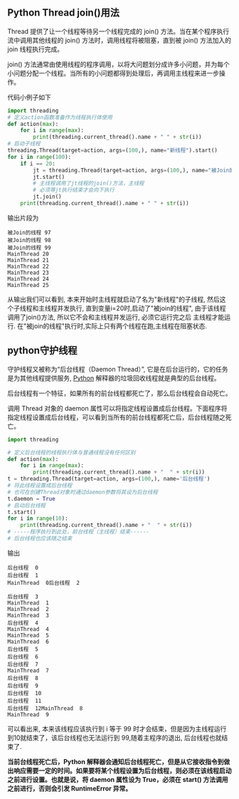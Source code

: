 ## Python Thread join()用法

Thread 提供了让一个线程等待另一个线程完成的 join() 方法。当在某个程序执行流中调用其他线程的 join() 方法时，调用线程将被阻塞，直到被 join() 方法加入的 join 线程执行完成。

join() 方法通常由使用线程的程序调用，以将大问题划分成许多小问题，并为每个小问题分配一个线程。当所有的小问题都得到处理后，再调用主线程来进一步操作。



代码小例子如下

```python
import threading
# 定义action函数准备作为线程执行体使用
def action(max):
    for i in range(max):
        print(threading.current_thread().name + " " + str(i))
# 启动子线程
threading.Thread(target=action, args=(100,), name="新线程").start()
for i in range(100):
    if i == 20:
        jt = threading.Thread(target=action, args=(100,), name="被Join的线程")
        jt.start()
        # 主线程调用了jt线程的join()方法，主线程
        # 必须等jt执行结束才会向下执行
        jt.join()
    print(threading.current_thread().name + " " + str(i))
```

输出片段为

```
被Join的线程 97
被Join的线程 98
被Join的线程 99
MainThread 20
MainThread 21
MainThread 22
MainThread 23
MainThread 24
MainThread 25

```

从输出我们可以看到, 本来开始时主线程就启动了名为"新线程"的子线程, 然后这个子线程和主线程并发执行, 直到变量i=20时,启动了"被join的线程", 由于该线程调用了join()方法, 所以它不会和主线程并发运行, 必须它运行完之后 主线程才能运行. 在"被join的线程"执行时,实际上只有两个线程在跑,主线程在阻塞状态.



## python守护线程

守护线程又被称为“后台线程（Daemon Thread）”, 它是在后台运行的，它的任务是为其他线程提供服务, [Python](http://c.biancheng.net/python/) 解释器的垃圾回收线程就是典型的后台线程。

后台线程有一个特征，如果所有的前台线程都死亡了，那么后台线程会自动死亡。

调用 Thread 对象的 daemon 属性可以将指定线程设置成后台线程。下面程序将指定线程设置成后台线程，可以看到当所有的前台线程都死亡后，后台线程随之死亡。

```python
import threading

# 定义后台线程的线程执行体与普通线程没有任何区别
def action(max):
    for i in range(max):
        print(threading.current_thread().name + "  " + str(i))
t = threading.Thread(target=action, args=(100,), name='后台线程')
# 将此线程设置成后台线程
# 也可在创建Thread对象时通过daemon参数将其设为后台线程
t.daemon = True
# 启动后台线程
t.start()
for i in range(10):
    print(threading.current_thread().name + "  " + str(i))
# -----程序执行到此处，前台线程（主线程）结束------
# 后台线程也应该随之结束
```

输出

```
后台线程  0
后台线程  1
MainThread  0后台线程  2

后台线程  3
MainThread  1
MainThread  2
MainThread  3
后台线程  4
MainThread  4
MainThread  5
MainThread  6
后台线程  5
后台线程  6
后台线程  7
MainThread  7
后台线程  8
后台线程  9
后台线程  10
后台线程  11
后台线程  12MainThread  8
MainThread  9
```

可以看出来, 本来该线程应该执行到 i 等于 99 时才会结束，但是因为主线程运行到10就结束了，该后台线程也无法运行到 99,随着主程序的退出, 后台线程也就结束了.

**当前台线程死亡后，Python 解释器会通知后台线程死亡，但是从它接收指令到做出响应需要一定的时间。如果要将某个线程设置为后台线程，则必须在该线程启动之前进行设置。也就是说，将 daemon 属性设为 True，必须在 start() 方法调用之前进行，否则会引发 RuntimeError 异常。**